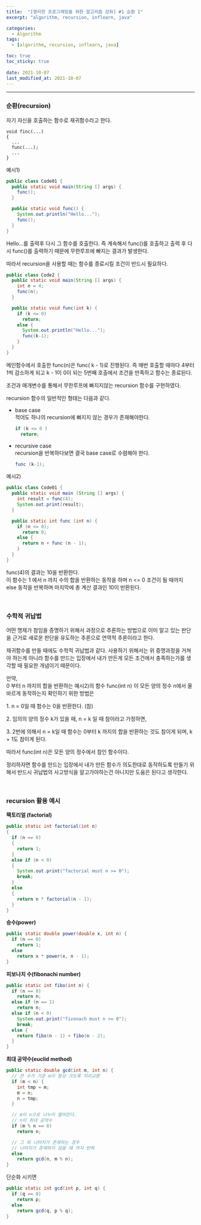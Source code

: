 ```yaml
---
title:  "[영리한 프로그래밍을 위한 알고리즘 강좌] #1 순환 1"
excerpt: "algorithm, recursion, inflearn, java"

categories:
  - Algorithm
tags:
  - [algorithm, recursion, inflearn, java]

toc: true
toc_sticky: true
 
date: 2021-10-07 
last_modified_at: 2021-10-07
---  
```


***

### 순환(recursion)
자기 자신을 호출하는 함수로 재귀함수라고 한다.  

```
void finc(...)
{
  ...
  func(...);
  ...
}
```

예시1)

```java
public class Code01 {
  public static void main(String [] args) {
    func();
  }

  public static void func() {
    System.out.println("Hello...");
    func();
  }
}
```

Hello...를 출력후 다시 그 함수를 호출한다. 즉 계속해서 func()를 호출하고 출력 후 다시 func()를 출력하기 때문에 무한루프에 빠지는 결과가 발생한다.  

따라서 recursion을 사용할 때는 함수를 종료시킬 조건이 반드시 필요하다.

```java
public class Code2 {
  public static void main(String [] args) {
    int n = 4;
    func(n);
  }

  public static void func(int k) {
    if (k <= 0)
      return;
    else {
      System.out.println("Hello...");
      func(k-1);
    }
  } 
}
```

메인함수에서 호출한 func(n)은 func( k - 1)로 진행된다. 즉 매번 호출할 때마다 4부터 1씩 감소하게 되고 k - 1이 0이 되는 5번째 호출에서 조건을 만족하고 함수는 종료된다.  

조건과 매개변수를 통해서 무한루프에 빠지지않는 recursion 함수를 구현하였다.  

recursion 함수의 일반적인 형태는 다음과 같다.  

* base case  
적어도 하나의 recursion에 빠지지 않는 경우가 존재해야한다.  

  ```java
  if (k <= 0 )
    return;
  ```

* recursive case  
recursion을 반복하다보면 결국 base case로 수렴해야 한다.  

  ```java
  func (k-1);
  ```

예시2)  

```java
public class Code01 {
  public static void main (String [] args) {
    int result = func(4);
    System.out.print(result);
  }

  public static int func (int n) {
    if (n <= 0);
      return 0;
    else {
      return n + func (n - 1);
    }
  }
}
```

func(4)의 결과는 10을 반환한다.  
이 함수는 1 에서 n 까지 수의 합을 반환하는 동작을 하며 n <= 0 조건이 될 때까지 else 동작을 반복하며 마지막에 총 계산 결과인 10이 반환된다.  

<br/>

### 수학적 귀납법
어떤 명제가 참임을 증명하기 위해서 과정으로 추론하는 방법으로 이미 알고 있는 판단을 근거로 새로운 판단을 유도하는 추론으로 연역적 추론이라고 한다.  

재귀함수를 만들 때에도 수학적 귀납법과 같다. 사용하기 위해서는 위 증명과정을 거쳐야 하는게 아니라 함수를 만드는 입장에서 내가 만든게 모든 조건에서 충족하는가를 생각할 때 필요한 개념이기 때문이다.  

만약,  
0 부터 n 까지의 합을 반환하는 예시2)의 함수 func(int n) 이 모든 양의 정수 n에서 올바르게 동작하는지 확인하기 위한 방법은

1\. n = 0일 때 함수는 0을 반환한다. (참)

2\. 임의의 양의 정수 k가 있을 때, n = k 일 때 참이라고 가정하면,  

3\. 2번에 의해서 n = k일 때 함수는 0부터 k 까지의 합을 반환하는 것도 참이게 되며, k + 1도 참이게 된다.  

따라서 func(int n)은 모든 양의 정수에서 참인 함수이다.  


정리하자면 함수를 만드는 입장에서 내가 만든 함수가 의도한대로 동작하도록 만들기 위해서 반드시 귀납법의 사고방식을 알고가야하는건 아니지만 도움은 된다고 생각한다.  

<br/>

### recursion 활용 예시  

**팩토리얼 (factorial)** 


```java
public static int factorial(int n)
{
  if (n == 0)
  {
    return 1;
  }
  else if (n < 0)
  {
    System.out.print("factorial must n >= 0");
    break;
  }
  else
  {
    return n * factorial(n - 1);
  }
}
```

**승수(power)**

```java
public static double power(double x, int n) {
  if (n == 0)
    return 1;
  else
    return x * power(x, n - 1);
}
```

**피보나치 수(fibonachi number)**

```java
public static int fibo(int n) {
  if (n == 0)
    return n;
  else if (n == 1)
    return n;
  else if (n < 0)
    System.out.print("fivonach must n >= 0");
    break;
  else {
    return fibo(n - 1) + fibo(n - 2);
  }
}
```

**최대 공약수(euclid method)**

```java
public static double gcd(int m, int n) {
  // 큰 수가 기준 m이 항상 크도록 자리교환
  if (m < n) {
    int tmp = m;
    m = n;
    n = tmp;
  }

  // m이 n으로 나누어 떨어진다.
  // n이 최대 공약수
  if (m % n == 0)
    return n;

  // 그 외 나머지가 존재하는 경우
  // 나머지가 존재하지 않을 때 까지 반복
  else
    return gcd(n, m % n);
}
```

단순화 시키면

```java
public static int gcd(int p, int q) {
  if (q == 0)
    return p;
  else
    return gcd(q, p % q);
}
```
